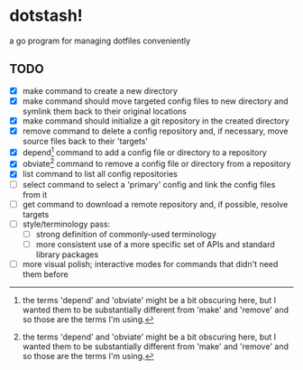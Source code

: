 # dotstash!

a go program for managing dotfiles conveniently

## TODO

- [x] make command to create a new directory
- [x] make command should move targeted config files to new directory and symlink them back to their original locations
- [x] make command should initialize a git repository in the created directory
- [x] remove command to delete a config repository and, if necessary, move source files back to their 'targets'
- [x] depend[^1] command to add a config file or directory to a repository
- [x] obviate[^1] command to remove a config file or directory from a repository
- [x] list command to list all config repositories
- [ ] select command to select a 'primary' config and link the config files from it
- [ ] get command to download a remote repository and, if possible, resolve targets
- [ ] style/terminology pass:
  - [ ] strong definition of commonly-used terminology
  - [ ] more consistent use of a more specific set of APIs and standard library packages
- [ ] more visual polish; interactive modes for commands that didn't need them before

[^1]: the terms 'depend' and 'obviate' might be a bit obscuring here, but I wanted them to be substantially different from 'make' and 'remove' and so those are the terms I'm using.
